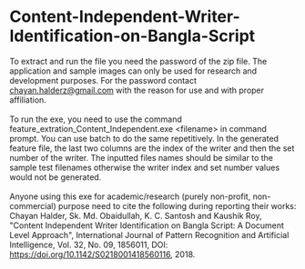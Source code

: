 # Content-Independent-Writer-Identification-on-Bangla-Script
To extract and run the file you need the password of the zip file. The application and sample images can only be used for research and development purposes. For the password contact chayan.halderz@gmail.com with the reason for use and with proper affiliation.<br>
<br>
To run the exe, you need to use the command feature_extration_Content_Independent.exe <filename\> in command prompt. You can use batch to do the same repetitively. In the generated feature file, the last two columns are the index of the writer and then the set number of the writer. The inputted files names should be similar to the sample test filenames otherwise the writer index and set number values would not be generated.<br><br>
Anyone using this exe for academic/research (purely non-profit, non-commercial) purpose need to cite the following during reporting their works:<br>
Chayan Halder, Sk. Md. Obaidullah, K. C. Santosh and Kaushik Roy, "Content Independent Writer Identification on Bangla Script: A Document Level Approach", International Journal of Pattern Recognition and Artificial Intelligence, Vol. 32, No. 09, 1856011, DOI: https://doi.org/10.1142/S0218001418560116, 2018.
